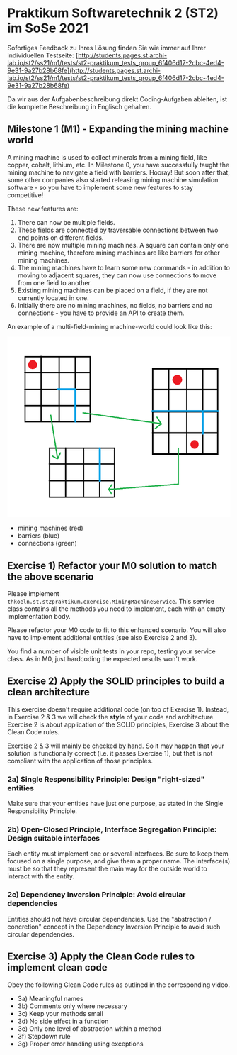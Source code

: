 # Praktikum Softwaretechnik 2 (ST2) im SoSe 2021

Sofortiges Feedback zu Ihres Lösung finden Sie wie immer auf Ihrer individuellen Testseite:
[http://students.pages.st.archi-lab.io/st2/ss21/m1/tests/st2-praktikum_tests_group_6f406d17-2cbc-4ed4-9e31-9a27b28b68fe](http://students.pages.st.archi-lab.io/st2/ss21/m1/tests/st2-praktikum_tests_group_6f406d17-2cbc-4ed4-9e31-9a27b28b68fe)

Da wir aus der Aufgabenbeschreibung direkt Coding-Aufgaben ableiten, ist die komplette Beschreibung in Englisch
gehalten. 

## Milestone 1 (M1) - Expanding the mining machine world

A mining machine is used to collect minerals from a mining field, like copper, cobalt, lithium, etc. 
In Milestone 0, you have successfully taught the mining machine to navigate a field with barriers. Hooray!
But soon after that, some other companies also started releasing mining machine simulation software - so you have to 
implement some new features to stay competitive!

These new features are:
1. There can now be multiple fields.
1. These fields are connected by traversable connections between two end points on different fields.   
1. There are now multiple mining machines. A square can contain only one mining machine, therefore mining machines 
    are like barriers for other mining machines.   
1. The mining machines have to learn some new commands - in addition to moving to adjacent squares, they can now use 
    connections to move from one field to another.
1. Existing mining machines can be placed on a field, if they are not currently located in one. 
1. Initially there are no mining machines, no fields, no barriers and no connections - you have to provide an API to create them.

An example of a multi-field-mining machine-world could look like this:

![field](src/main/resources/explanationM1.png)

* mining machines (red)
* barriers (blue)
* connections (green)



## Exercise 1) Refactor your M0 solution to match the above scenario

Please implement `thkoeln.st.st2praktikum.exercise.MiningMachineService`. This service class contains all the methods 
you need to implement, each with an empty implementation body. 

Please refactor your M0 code to fit to this enhanced scenario. You will also have to implement additional entities (see also Exercise 2 and 3). 

You find a number of visible unit tests in your repo, testing your service class. As in M0, just hardcoding the expected 
results won't work. 


## Exercise 2) Apply the SOLID principles to build a clean architecture

This exercise doesn't require additional code (on top of Exercise 1). Instead, in Exercise 2 & 3 we will check
the **style** of your code and architecture. Exercise 2 is about application of the SOLID principles, Exercise 3 about
the Clean Code rules. 

Exercise 2 & 3 will mainly be checked by hand. So it may happen that your solution is functionally correct (i.e.
it passes Exercise 1), but that is not compliant with the application of those principles.  

### 2a) Single Responsibility Principle: Design "right-sized" entities

Make sure that your entities have just one purpose, as stated in the Single Responsibility Principle.

### 2b) Open-Closed Principle, Interface Segregation Principle: Design suitable interfaces

Each entity must implement one or several interfaces. Be sure to keep them focused on a single purpose, and give 
them a proper name. The interface(s) must be so that they represent the main way for the outside world to interact
with the entity. 

### 2c) Dependency Inversion Principle: Avoid circular dependencies

Entities should not have circular dependencies. Use the "abstraction / concretion" concept in the Dependency Inversion 
Principle to avoid such circular dependencies.


## Exercise 3) Apply the Clean Code rules to implement clean code

Obey the following Clean Code rules as outlined in the corresponding video.

* 3a) Meaningful names
* 3b) Comments only where necessary
* 3c) Keep your methods small
* 3d) No side effect in a function
* 3e) Only one level of abstraction within a method
* 3f) Stepdown rule
* 3g) Proper error handling using exceptions






